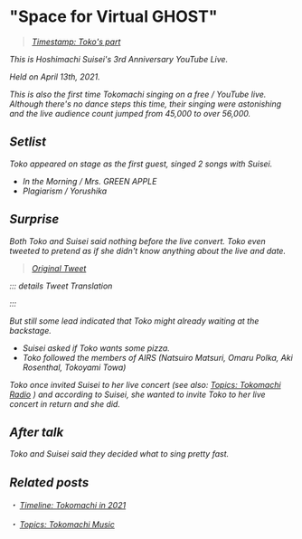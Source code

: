 # "Space for Virtual GHOST"

> [<i class="fa-brands fa-youtube" /> Timestamp: Toko's part](https://www.youtube.com/watch?v=Ajwv4ANSSg0&t=770s)

This is Hoshimachi Suisei's 3rd Anniversary YouTube Live.

Held on April 13th, 2021.

This is also the first time Tokomachi singing on a free / YouTube live. Although there's no dance steps this time, their singing were astonishing and the live audience count jumped from 45,000 to over 56,000.

## Setlist

Toko appeared on stage as the first guest, singed 2 songs with Suisei.

- In the Morning / Mrs. GREEN APPLE
- Plagiarism / Yorushika

## Surprise

Both Toko and Suisei said nothing before the live convert. Toko even tweeted to pretend as if she didn't know anything about the live and date.

> [<i class="fa-brands fa-twitter" /> Original Tweet](https://twitter.com/suisei_hosimati/status/1239146084712083456)

::: details Tweet Translation

:::

But still some lead indicated that Toko might already waiting at the backstage.

- Suisei asked if Toko wants some pizza.
- Toko followed the members of AIRS (Natsuiro Matsuri, Omaru Polka, Aki Rosenthal, Tokoyami Towa)

Toko once invited Suisei to her live concert (see also: _[<i class="fa-solid fa-microphone-lines" /> Topics: Tokomachi Radio](/topics/tokomachi_radio_s01/)_ ) and according to Suisei, she wanted to invite Toko to her live concert in return and she did.

## After talk

Toko and Suisei said they decided what to sing pretty fast.

## Related posts

・ [<i class="fa-solid fa-calendar-days" /> _Timeline: Tokomachi in 2021_](/timeline/2021/) &nbsp; <i class="fa-solid fa-arrow-right-from-bracket" />

・ [<i class="fa-solid fa-microphone-lines" /> _Topics: Tokomachi Music_](/topics/music/) &nbsp; <i class="fa-solid fa-arrow-right-from-bracket" />
